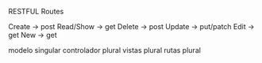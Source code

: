 RESTFUL Routes

Create -> post
Read/Show -> get
Delete -> post
Update -> put/patch
Edit -> get
New -> get


modelo singular
controlador plural
vistas plural
rutas plural
